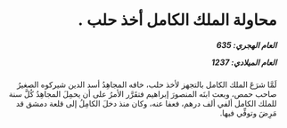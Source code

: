 <h1 dir="rtl">محاولة الملك الكامل أخذ حلب .</h1>

<h5 dir="rtl">العام الهجري:  635

العام الميلادي: 1237

</h5>

<p dir="rtl">لَمَّا شرَعَ الملك الكامل بالتجهز لأخذ حلب، خافه المجاهِدُ أسد الدين شيركوه الصغيرُ صاحب حمص، وبعث ابنَه المنصورَ إبراهيم فتقَرَّر الأمرُ على أن يحمِلَ المجاهِدُ كُلَّ سنة للملك الكامل ألفي ألف درهم، فعفا عنه، وكان منذ دخلَ الكامِلُ إلى قلعة دمشق قد مَرِضَ وتوفِّي فيها.</p></br>
